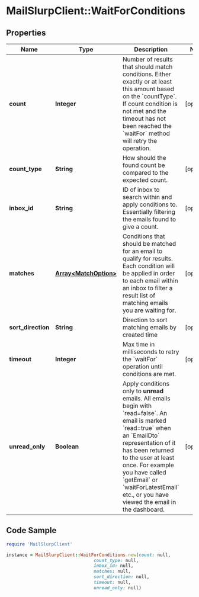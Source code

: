 # MailSlurpClient::WaitForConditions

## Properties

Name | Type | Description | Notes
------------ | ------------- | ------------- | -------------
**count** | **Integer** | Number of results that should match conditions. Either exactly or at least this amount based on the &#x60;countType&#x60;. If count condition is not met and the timeout has not been reached the &#x60;waitFor&#x60; method will retry the operation. | [optional] 
**count_type** | **String** | How should the found count be compared to the expected count. | [optional] 
**inbox_id** | **String** | ID of inbox to search within and apply conditions to. Essentially filtering the emails found to give a count. | [optional] 
**matches** | [**Array&lt;MatchOption&gt;**](MatchOption.md) | Conditions that should be matched for an email to qualify for results. Each condition will be applied in order to each email within an inbox to filter a result list of matching emails you are waiting for. | [optional] 
**sort_direction** | **String** | Direction to sort matching emails by created time | [optional] 
**timeout** | **Integer** | Max time in milliseconds to retry the &#x60;waitFor&#x60; operation until conditions are met. | [optional] 
**unread_only** | **Boolean** | Apply conditions only to **unread** emails. All emails begin with &#x60;read&#x3D;false&#x60;. An email is marked &#x60;read&#x3D;true&#x60; when an &#x60;EmailDto&#x60; representation of it has been returned to the user at least once. For example you have called &#x60;getEmail&#x60; or &#x60;waitForLatestEmail&#x60; etc., or you have viewed the email in the dashboard.  | [optional] 

## Code Sample

```ruby
require 'MailSlurpClient'

instance = MailSlurpClient::WaitForConditions.new(count: null,
                                 count_type: null,
                                 inbox_id: null,
                                 matches: null,
                                 sort_direction: null,
                                 timeout: null,
                                 unread_only: null)
```


